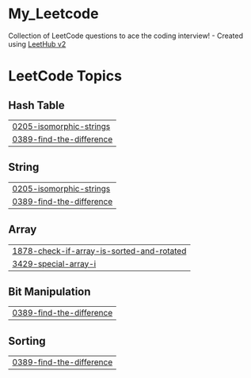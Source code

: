 # My_Leetcode
Collection of LeetCode questions to ace the coding interview! - Created using [LeetHub v2](https://github.com/arunbhardwaj/LeetHub-2.0)

<!---LeetCode Topics Start-->
# LeetCode Topics
## Hash Table
|  |
| ------- |
| [0205-isomorphic-strings](https://github.com/pranav-sirnapalli/My_Leetcode/tree/master/0205-isomorphic-strings) |
| [0389-find-the-difference](https://github.com/pranav-sirnapalli/My_Leetcode/tree/master/0389-find-the-difference) |
## String
|  |
| ------- |
| [0205-isomorphic-strings](https://github.com/pranav-sirnapalli/My_Leetcode/tree/master/0205-isomorphic-strings) |
| [0389-find-the-difference](https://github.com/pranav-sirnapalli/My_Leetcode/tree/master/0389-find-the-difference) |
## Array
|  |
| ------- |
| [1878-check-if-array-is-sorted-and-rotated](https://github.com/pranav-sirnapalli/My_Leetcode/tree/master/1878-check-if-array-is-sorted-and-rotated) |
| [3429-special-array-i](https://github.com/pranav-sirnapalli/My_Leetcode/tree/master/3429-special-array-i) |
## Bit Manipulation
|  |
| ------- |
| [0389-find-the-difference](https://github.com/pranav-sirnapalli/My_Leetcode/tree/master/0389-find-the-difference) |
## Sorting
|  |
| ------- |
| [0389-find-the-difference](https://github.com/pranav-sirnapalli/My_Leetcode/tree/master/0389-find-the-difference) |
<!---LeetCode Topics End-->